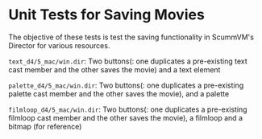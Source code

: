 Unit Tests for Saving Movies
============================

The objective of these tests is test the saving functionality in ScummVM's Director for various resources.

`text_d4/5_mac/win.dir`: Two buttons(: one duplicates a pre-existing text cast member and the other saves the movie) and a text element 

`palette_d4/5_mac/win.dir`: Two buttons(: one duplicates a pre-existing palette cast member and the other saves the movie), and a palette 

`filmloop_d4/5_mac/win.dir`: Two buttons(: one duplicates a pre-existing filmloop cast member and the other saves the movie), a filmloop and a bitmap (for reference)  
